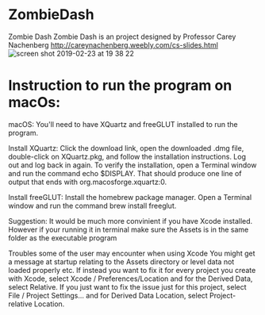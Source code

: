 # ZombieDash
Zombie Dash 
Zombie Dash is an project designed by Professor Carey Nachenberg http://careynachenberg.weebly.com/cs-slides.html
![screen shot 2019-02-23 at 19 38 22](https://user-images.githubusercontent.com/32973628/53294791-983ee880-37a2-11e9-8bfb-1f8cb1f7c577.png)

# Instruction to run the program on macOs:

macOS: You'll need to have XQuartz and freeGLUT installed to run the program.

Install XQuartz:
Click the download link, open the downloaded .dmg file, double-click on XQuartz.pkg, and follow the installation instructions.
Log out and log back in again.
To verify the installation, open a Terminal window and run the command echo $DISPLAY. That should produce one line of output that ends with org.macosforge.xquartz:0.

Install freeGLUT:
Install the homebrew package manager.
Open a Terminal window and run the command brew install freeglut.

Suggestion: It would be much more convinient if you have Xcode installed. 
However if your running it in terminal make sure the Assets is in the same folder as the executable program

Troubles some of the user may encounter when using Xcode
You might get a message at startup relating to the Assets directory or level data not loaded properly etc. 
If instead you want to fix it for every project you create with Xcode, select Xcode / Preferences/Location and for the Derived Data, select Relative.
If you just want to fix the issue just for this project, select File / Project Settings... and for Derived Data Location, select Project-relative Location. 


